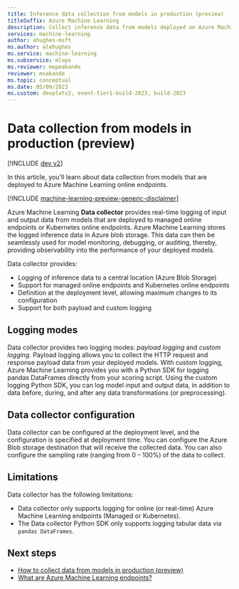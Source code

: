 ```yaml
---
title: Inference data collection from models in production (preview)
titleSuffix: Azure Machine Learning
description: Collect inference data from models deployed on Azure Machine Learning to monitor their performance in production.
services: machine-learning
author: ahughes-msft
ms.author: alehughes
ms.service: machine-learning
ms.subservice: mlops
ms.reviewer: mopeakande
reviewer: msakande
ms.topic: conceptual 
ms.date: 05/09/2023
ms.custom: devplatv2, event-tier1-build-2023, build-2023
---
```


# Data collection from models in production (preview)

[!INCLUDE [dev v2](../../includes/machine-learning-dev-v2.md)]

In this article, you'll learn about data collection from models that are deployed to Azure Machine Learning online endpoints.

[!INCLUDE [machine-learning-preview-generic-disclaimer](../../includes/machine-learning-preview-generic-disclaimer.md)]

Azure Machine Learning **Data collector** provides real-time logging of input and output data from models that are deployed to managed online endpoints or Kubernetes online endpoints. Azure Machine Learning stores the logged inference data in Azure blob storage. This data can then be seamlessly used for model monitoring, debugging, or auditing, thereby, providing observability into the performance of your deployed models.

Data collector provides:
- Logging of inference data to a central location (Azure Blob Storage)
- Support for managed online endpoints and Kubernetes online endpoints
- Definition at the deployment level, allowing maximum changes to its configuration
- Support for both payload and custom logging


## Logging modes

Data collector provides two logging modes: _payload logging_ and _custom logging_. Payload logging allows you to collect the HTTP request and response payload data from your deployed models. With custom logging, Azure Machine Learning provides you with a Python SDK for logging pandas DataFrames directly from your scoring script. Using the custom logging Python SDK, you can log model input and output data, in addition to data before, during, and after any data transformations (or preprocessing).

## Data collector configuration

Data collector can be configured at the deployment level, and the configuration is specified at deployment time. You can configure the Azure Blob storage destination that will receive the collected data. You can also configure the sampling rate (ranging from 0 – 100%) of the data to collect.

## Limitations

Data collector has the following limitations:
- Data collector only supports logging for online (or real-time) Azure Machine Learning endpoints (Managed or Kubernetes).
- The Data collector Python SDK only supports logging tabular data via `pandas DataFrames`.

## Next steps

- [How to collect data from models in production (preview)](how-to-collect-production-data.md)
- [What are Azure Machine Learning endpoints?](concept-endpoints.md)
